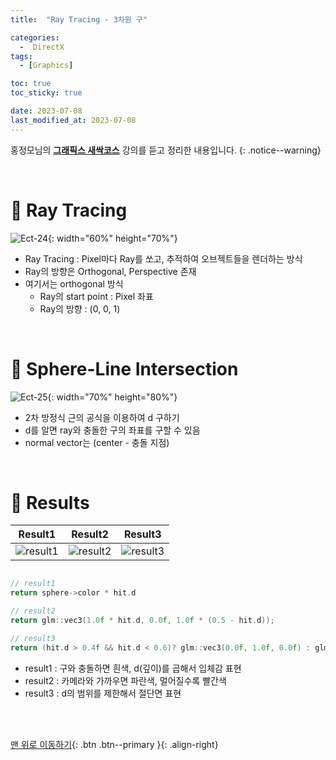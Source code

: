 ```yaml
---
title:  "Ray Tracing - 3차원 구" 

categories:
  -  DirectX
tags:
  - [Graphics]

toc: true
toc_sticky: true

date: 2023-07-08
last_modified_at: 2023-07-08
---
```



홍정모님의 **[그래픽스 새싹코스](https://honglab.co.kr/)** 강의를 듣고 정리한 내용입니다.
{: .notice--warning}

<br>


# 🐥 Ray Tracing

![Ect-24](https://github.com/inhopp/inhopp/assets/96368476/80b7e96e-3a6c-4cc3-9371-a06446b0f125){: width="60%" height="70%"}

- Ray Tracing : Pixel마다 Ray를 쏘고, 추적하여 오브젝트들을 렌더하는 방식
- Ray의 방향은 Orthogonal, Perspective 존재
- 여기서는 orthogonal 방식
    - Ray의 start point : Pixel 좌표
    - Ray의 방향 : (0, 0, 1)


<br>

# 🐥 Sphere-Line Intersection

![Ect-25](https://github.com/inhopp/inhopp/assets/96368476/498a40cf-b79f-4b6d-b332-d5d763ea45b7){: width="70%" height="80%"}

- 2차 방정식 근의 공식을 이용하여 d 구하기
- d를 알면 ray와 충돌한 구의 좌표를 구할 수 있음
- normal vector는 (center - 충돌 지점)


<br>

# 🐥 Results

| Result1 | Result2 | Result3 |
|:-:|:-:|:-:|
|![result1](https://github.com/inhopp/inhopp/assets/96368476/e5130e42-fc3b-4fe6-910d-086a2ee72b8d)|![result2](https://github.com/inhopp/inhopp/assets/96368476/860faa9c-d0fc-4967-85f7-690778923fae)| ![result3](https://github.com/inhopp/inhopp/assets/96368476/df6e20f8-432f-4154-8b13-839277f07b21) |

``` cpp

// result1
return sphere->color * hit.d

// result2
return glm::vec3(1.0f * hit.d, 0.0f, 1.0f * (0.5 - hit.d));

// result3
return (hit.d > 0.4f && hit.d < 0.6)? glm::vec3(0.0f, 1.0f, 0.0f) : glm::vec3(0.0f, 0.0f, 0.0f);
```

- result1 : 구와 충돌하면 흰색, d(깊이)를 곱해서 입체감 표현
- result2 : 카메라와 가까우면 파란색, 멀어질수록 빨간색
- result3 : d의 범위를 제한해서 절단면 표현



<br>
<br>


[맨 위로 이동하기](#){: .btn .btn--primary }{: .align-right}